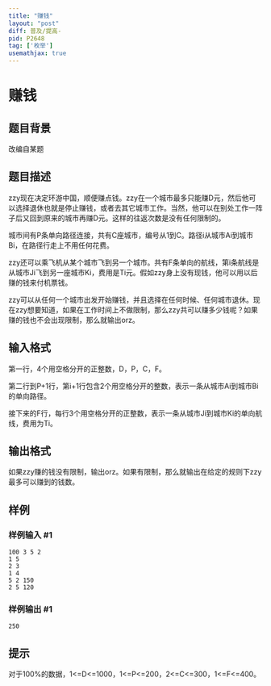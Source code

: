 ```yaml
---
title: "赚钱"
layout: "post"
diff: 普及/提高-
pid: P2648
tag: ['枚举']
usemathjax: true
---
```


# 赚钱
## 题目背景

改编自某题

## 题目描述

zzy现在决定环游中国，顺便赚点钱。zzy在一个城市最多只能赚D元，然后他可以选择退休也就是停止赚钱，或者去其它城市工作。当然，他可以在别处工作一阵子后又回到原来的城市再赚D元。这样的往返次数是没有任何限制的。

城市间有P条单向路径连接，共有C座城市，编号从1到C。路径i从城市Ai到城市Bi，在路径行走上不用任何花费。

zzy还可以乘飞机从某个城市飞到另一个城市。共有F条单向的航线，第i条航线是从城市Ji飞到另一座城市Ki，费用是Ti元。假如zzy身上没有现钱，他可以用以后赚的钱来付机票钱。

zzy可以从任何一个城市出发开始赚钱，并且选择在任何时候、任何城市退休。现在zzy想要知道，如果在工作时间上不做限制，那么zzy共可以赚多少钱呢？如果赚的钱也不会出现限制，那么就输出orz。

## 输入格式

第一行，4个用空格分开的正整数，D，P，C，F。

第二行到P+1行，第i+1行包含2个用空格分开的整数，表示一条从城市Ai到城市Bi的单向路径。

接下来的F行，每行3个用空格分开的正整数，表示一条从城市Ji到城市Ki的单向航线，费用为Ti。

## 输出格式

如果zzy赚的钱没有限制，输出orz。如果有限制，那么就输出在给定的规则下zzy最多可以赚到的钱数。

## 样例

### 样例输入 #1
```
100 3 5 2
1 5
2 3
1 4
5 2 150
2 5 120
```
### 样例输出 #1
```
250
```
## 提示

对于100%的数据，1<=D<=1000，1<=P<=200，2<=C<=300，1<=F<=400。

